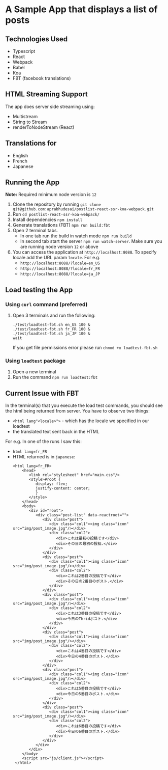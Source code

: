 # A Sample App that displays a list of posts
## Technologies Used
- Typescript
- React
- Webpack
- Babel
- Koa
- FBT (facebook translations)

## HTML Streaming Support
The app does server side streaming using:
- Multistream
- String to Stream
- renderToNodeStream (React)

## Translations for
- English
- French
- Japanese

## Running the App
**Note:** Required minimum node version is `12`
1. Clone the repository by running
```git clone git@github.com:aprabhudesai/postlist-react-ssr-koa-webpack.git```
2. Run ```cd postlist-react-ssr-koa-webpack/```
3. Install dependencies ```npm install```
4. Generate translations (FBT) ```npm run build:fbt```
5. Open 2 terminal tabs.
   - In one tab run the build in watch mode ```npm run build```
   - In second tab start the server ```npm run watch-server```. Make sure you are running node version `12` or above
6. You can access the application at ```http://localhost:8088```. To specify locale add the URL param ```locale```. For e.g.
   - ```http://localhost:8088/?locale=en_US```
   - ```http://localhost:8088/?locale=fr_FR```
   - ```http://localhost:8088/?locale=ja_JP```

## Load testing the App
### Using `curl` command (preferred)
1. Open 3 terminals and run the following:
   ```
   ./test/loadtest-fbt.sh en_US 100 &
   ./test/loadtest-fbt.sh fr_FR 100 &
   ./test/loadtest-fbt.sh ja_JP 100 &
   wait
   ```

   If you get file permissions error please run ```chmod +x loadtest-fbt.sh```

### Using ```loadtest``` package
1. Open a new terminal
2. Run the command ```npm run loadtest:fbt```

## Current Issue with FBT
In the terminal(s) that you execute the load test commands, you should see the html being returned from server. You have to observe two things:
   - ```<html lang"<locale>">``` - which has the locale we specified in our loadtest
   - the translated text sent back in the HTML

For e.g. In one of the runs I saw this:
   - ```html lang=fr_FR```
   - HTML returned is in ```japanese```:
     ```
     <html lang=fr_FR>
         <head>
            <link rel="stylesheet" href="main.css"/>
            <style>#root {
               display: flex;
               justify-content: center;
               }
            </style>
         </head>
         <body>
            <div id="root">
               <div class="post-list" data-reactroot="">
                  <div class="post">
                     <div class="col1"><img class="icon" src="img/post_image.jpg"/></div>
                     <div class="col2">
                        <div>これは最初の投稿です</div>
                        <div>その日の最初の投稿.</div>
                     </div>
                  </div>
                  <div class="post">
                     <div class="col1"><img class="icon" src="img/post_image.jpg"/></div>
                     <div class="col2">
                        <div>これは2番目の投稿です</div>
                        <div>その日の2番目のポスト.</div>
                     </div>
                  </div>
                  <div class="post">
                     <div class="col1"><img class="icon" src="img/post_image.jpg"/></div>
                     <div class="col2">
                        <div>これは3番目の投稿です</div>
                        <div>今日のThridポスト.</div>
                     </div>
                  </div>
                  <div class="post">
                     <div class="col1"><img class="icon" src="img/post_image.jpg"/></div>
                     <div class="col2">
                        <div>これは4番目の投稿です</div>
                        <div>今日の4番目のポスト.</div>
                     </div>
                  </div>
                  <div class="post">
                     <div class="col1"><img class="icon" src="img/post_image.jpg"/></div>
                     <div class="col2">
                        <div>これは5番目の投稿です</div>
                        <div>今日の5番目のポスト.</div>
                     </div>
                  </div>
                  <div class="post">
                     <div class="col1"><img class="icon" src="img/post_image.jpg"/></div>
                     <div class="col2">
                        <div>これは6番目の投稿です</div>
                        <div>今日の6番目のポスト.</div>
                     </div>
                  </div>
               </div>
            </div>
         </body>
         <script src="js/client.js"></script>
      </html>
     ```
